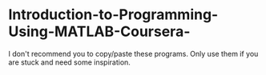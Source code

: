 # Introduction-to-Programming-Using-MATLAB-Coursera-

I don't recommend you to copy/paste these programs. Only use them if you are stuck and need some inspiration.

